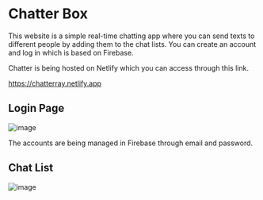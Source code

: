 # Chatter Box

This website is a simple real-time chatting app where you can send texts to different people by adding them to the chat lists.
You can create an account and log in which is based on Firebase. 

Chatter is being hosted on Netlify which you can access through this link.

https://chatterray.netlify.app



## Login Page 

![image](https://github.com/JoachimRay/Chatter/assets/131645680/297d45c7-8f64-47ea-8f6e-3af3f21e63bd)

The accounts are being managed in Firebase through email and password. 


## Chat List

![image](https://github.com/JoachimRay/Chatter/assets/131645680/2e77ca29-3b20-40d4-8e54-df602a926a22)


